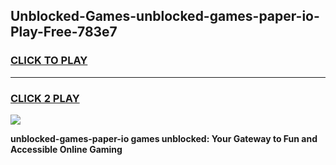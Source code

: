 
## Unblocked-Games-unblocked-games-paper-io-Play-Free-783e7
<h3>
<a href="https://premium76.site?title=unblocked-games-paper-io&ref=10A">CLICK TO PLAY</a></h3>
<hr>

<h3>
<a href="https://premium76.site?title=unblocked-games-paper-io&ref=10A">CLICK 2 PLAY</a>
  
</h3>

<a href="https://premium76.site?title=unblocked-games-paper-io&ref=10A"><img src="https://clearcache.store/games.png"></a>


**unblocked-games-paper-io games unblocked: Your Gateway to Fun and Accessible Online Gaming**
